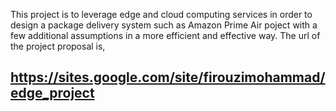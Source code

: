 This project is to leverage edge and cloud computing services in order to design a package delivery system such as Amazon Prime Air poject with a few additional assumptions in a more efficient and effective way. The url of the project proposal is,

## https://sites.google.com/site/firouzimohammad/edge_project
